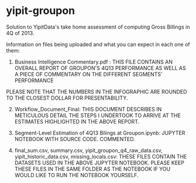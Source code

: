 # yipit-groupon
Solution to YipitData's take home assessment of computing Gross Billings in 4Q of 2013.

Information on files being uploaded and what you can expect in each one of them:

1. Business Intelligence Commentary.pdf : THIS FILE CONTAINS AN OVERALL REPORT OF GROUPON'S 4Q13 PERFORMANCE AS WELL AS A PIECE OF COMMENTARY ON THE DIFFERENT SEGMENTS' PERFORMANCE

PLEASE NOTE THAT THE NUMBERS IN THE INFOGRAPHIC ARE ROUNDED TO THE CLOSEST DOLLAR FOR PRESENTABILITY. 

2. Workflow_Document_Final: THIS DOCUMENT DESCRIBES IN METICULOUS DETAIL THE STEPS I UNDERTOOK TO ARRIVE AT THE ESTIMATES HIGHLIGHTED IN THE ABOVE REPORT.

3. Segment-Level Estimation of 4Q13 Bilings at Groupon.ipynb: JUPYTER NOTEBOOK WITH SOURCE CODE. COMMENTED. 

4. final_sum.csv, summary.csv, yipit_groupon_q4_raw_data.csv, yipit_historic_data.csv, missing_locals.csv: THESE FILES CONTAIN THE DATASETS USED IN THE ABOVE JUPYTER NOTEBOOK. PLEASE KEEP THESE FILES IN THE SAME FOLDER AS THE NOTEBOOK IF YOU WOULD LIKE TO RUN THE NOTEBOOK YOURSELF.
